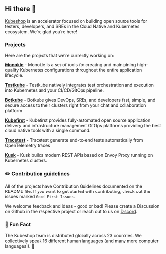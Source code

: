 ## Hi there 👋

[Kubeshop](http://kubeshop.io) is an accelerator focused on building open source tools for testers, developers, and SREs in the Cloud Native and Kubernetes ecosystem. We’re glad you’re here!

### Projects
Here are the projects that we’re currently working on:

**[Monokle](https://github.com/kubeshop/monokle)** - Monokle is a set of tools for creating and maintaining high-quality Kubernetes configurations throughout the entire application lifecycle.

**[Testkube](https://github.com/kubeshop/testkube)** - Testkube natively integrates test orchestration and execution into Kubernetes and your CI/CD/GitOps pipeline.

**[Botkube](https://github.com/kubeshop/botkube)** - Botkube gives DevOps, SREs, and developers fast, simple, and secure access to their clusters right from your chat and collaboration platform

**[Kubefirst](https://github.com/kubefirst/kubefirst)** -  Kubefirst provides fully-automated open source application delivery and infrastructure management GitOps platforms providing the best cloud native tools with a single command.

**[Tracetest](https://github.com/kubeshop/tracetest)** - Tracetest generate end-to-end tests automatically from OpenTelemetry traces

**[Kusk](https://github.com/kubeshop/kusk-gateway)** - Kusk builds modern REST APIs based on Envoy Proxy running on Kubernetes clusters.

### ✏️ Contribution guidelines

All of the projects have Contribution Guidelines documented on the README file. If you want to get started with contributing, check out the issues marked `Good First Issues`. 

We welcome feedback and ideas - good or bad! Please create a Discussion on Github in the respective project or reach out to us on [Discord](https://discord.com/invite/6zupCZFQbe). 

### 🍿 Fun Fact

The Kubeshop team is distributed globally across 23 countries. We collectively speak 16 different human languages (and many more computer languages!). 🤖
